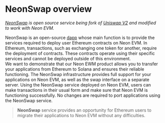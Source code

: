 # NeonSwap overview

*[NeonSwap](https://doc.neonlabs.org/docs/glossary#neonswap) is open source service being fork of [Uniswap V2](https://uniswap.org/blog/uniswap-v2) and modified to work with Neon EVM.*  

NeonSwap is an open-source [dapp](https://doc.neonlabs.org/docs/glossary#dapp) whose main function is to provide the services required to deploy user Ethereum contracts on Neon EVM. In Ethereum, transactions, such as exchanging one token for another, require the deployment of contracts. These contracts operate using their specific services and cannot be deployed outside of this environment.  
 We want to demonstrate that our Neon EWM product allows you to transfer your applications from Ethereum to Solana and ensures their reliable functioning. The NeonSwap infrastructure provides full support for your applications on Neon EVM, as well as the swap interface on a separate server. Using the NeonSwap service deployed on Neon EVM, users can make transactions in their usual form and make sure that Neon EVM is functioning successfully. No changes are required to port applications using the NeonSwap service.  

> **NeonSwap** service provides an opportunity for Ethereum users to migrate their applications to Neon EVM without any difficulties.  

